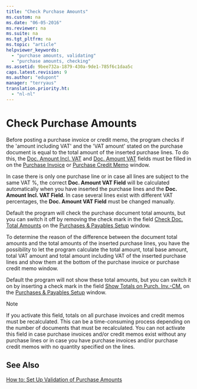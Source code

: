```yaml
---
title: "Check Purchase Amounts"
ms.custom: na
ms.date: "06-05-2016"
ms.reviewer: na
ms.suite: na
ms.tgt_pltfrm: na
ms.topic: "article"
helpviewer_keywords: 
  - "purchase amounts, validating"
  - "purchase amounts, checking"
ms.assetid: 9bee732a-1879-430a-9de1-785f6c1daa5c
caps.latest.revision: 9
ms.author: "edupont"
manager: "terryaus"
translation.priority.ht: 
  - "nl-nl"
---
```

# Check Purchase Amounts
Before posting a purchase invoice or credit memo, the program checks if the 'amount including VAT' and the 'VAT amount' stated on the purchase document is equal to the total amount of the inserted purchase lines. To do this, the [Doc. Amount Incl. VAT](../../LocalFunctionalityForMicrosoftDynamicsNav2016/Netherlands/-$-t_38_11301-doc.-amount-incl.-vat-$-.md) and [Doc. Amount VAT](../../LocalFunctionalityForMicrosoftDynamicsNav2016/Netherlands/-$-t_38_11302-doc.-amount-vat-$-.md) fields must be filled in on the [Purchase Invoice](../Topic/\($%20N_51%20Purchase%20Invoice%20$\).md) or [Purchase Credit Memo](../Topic/\($%20N_52%20Purchase%20Credit%20Memo%20$\).md) window.  
  
 In case there is only one purchase line or in case all lines are subject to the same VAT %, the correct **Doc. Amount VAT Field** will be calculated automatically when you have inserted the purchase lines and the **Doc. Amount Incl. VAT Field**. In case several lines exist with different VAT percentages, the **Doc. Amount VAT Field** must be changed manually.  
  
 Default the program will check the purchase document total amounts, but you can switch it off by removing the check mark in the field [Check Doc. Total Amounts](../../LocalFunctionalityForMicrosoftDynamicsNav2016/Netherlands/-$-t_312_11320-check-doc.-total-amounts-$-.md) on the [Purchases & Payables Setup](../../LocalFunctionalityForMicrosoftDynamicsNav2016/Netherlands/-$-n_460-purchases-payables-setup-window-$-.md) window.  
  
 To determine the reason of the difference between the document total amounts and the total amounts of the inserted purchase lines, you have the possibility to let the program calculate the total amount, total base amount, total VAT amount and total amount including VAT of the inserted purchase lines and show them at the bottom of the purchase invoice or purchase credit memo window.  
  
 Default the program will not show these total amounts, but you can switch it on by inserting a check mark in the field [Show Totals on Purch. Inv.\-CM.](../../LocalFunctionalityForMicrosoftDynamicsNav2016/Netherlands/-$-t_312_11312-show-totals-on-purch.-inv.-cm.-$-.md) on the [Purchases & Payables Setup](../../LocalFunctionalityForMicrosoftDynamicsNav2016/Netherlands/-$-n_460-purchases-payables-setup-window-$-.md) window.  
  
> [!NOTE]  
>  If you activate this field, totals on all purchase invoices and credit memos must be recalculated. This can be a time\-consuming process depending on the number of documents that must be recalculated. You can not activate this field in case purchase invoices and\/or credit memos exist without any purchase lines or in case you have purchase invoices and\/or purchase credit memos with no quantity specified on the lines.  
  
## See Also  
 [How to: Set Up Validation of Purchase Amounts](../../LocalFunctionalityForMicrosoftDynamicsNav2016/Netherlands/how-to-set-up-validation-of-purchase-amounts.md)